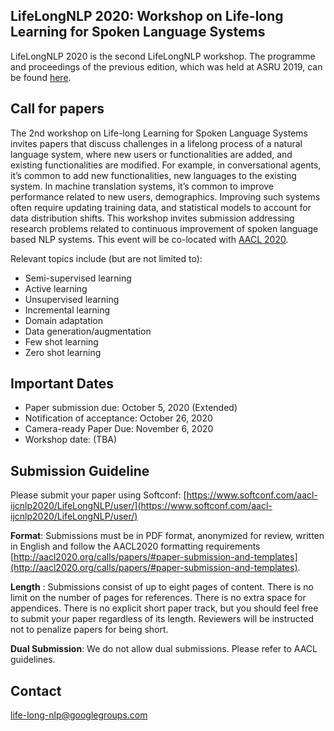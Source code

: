 ## LifeLongNLP 2020: Workshop on Life-long Learning for Spoken Language Systems

LifeLongNLP 2020 is the second LifeLongNLP workshop. The programme and proceedings of the previous edition, which was held at ASRU 2019, can be found [here](https://sites.google.com/view/life-long-learning-asru19/).

## Call for papers 

The 2nd workshop on Life-long Learning for Spoken Language Systems invites papers that discuss challenges in a lifelong process of a natural language system, where new users or functionalities are added, and existing functionalities are modified. For example, in conversational agents, it’s common to add new functionalities, new languages to the existing system. In machine translation systems, it’s common to improve performance related to new users, demographics. Improving such systems often require updating training data, and statistical models to account for data distribution shifts. This workshop invites submission addressing research problems related to continuous improvement of spoken language based NLP systems. This event will be co-located with [AACL 2020](http://aacl2020.org/). 

Relevant topics include (but are not limited to): 

- Semi-supervised learning
- Active learning
- Unsupervised learning
- Incremental learning
- Domain adaptation
- Data generation/augmentation
- Few shot learning
- Zero shot learning

## Important Dates 

- Paper submission due: October 5, 2020 (Extended)
- Notification of acceptance: October 26, 2020 
- Camera-ready Paper Due: November 6, 2020 
- Workshop date: (TBA) 

## Submission Guideline  

Please submit your paper using Softconf: [https://www.softconf.com/aacl-ijcnlp2020/LifeLongNLP/user/](https://www.softconf.com/aacl-ijcnlp2020/LifeLongNLP/user/)

**Format**: Submissions must be in PDF format, anonymized for review, written in English and follow the AACL2020 formatting requirements [http://aacl2020.org/calls/papers/#paper-submission-and-templates](http://aacl2020.org/calls/papers/#paper-submission-and-templates). 

**Length** : Submissions consist of up to eight pages of content. There is no limit on the number of pages for references. There is no extra space for appendices. There is no explicit short paper track, but you should feel free to submit your paper regardless of its length. Reviewers will be instructed not to penalize papers for being short.

**Dual Submission**: We do not allow dual submissions. Please refer to AACL guidelines. 

## Contact 

<life-long-nlp@googlegroups.com>

